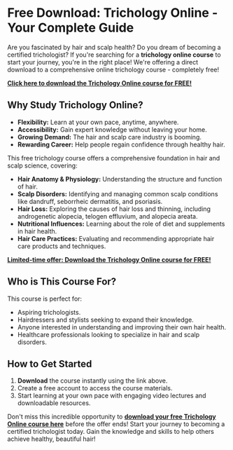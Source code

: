 # Free Download: Trichology Online - Your Complete Guide

Are you fascinated by hair and scalp health? Do you dream of becoming a certified trichologist? If you're searching for a **trichology online course** to start your journey, you're in the right place! We're offering a direct download to a comprehensive online trichology course - completely free!

[**Click here to download the Trichology Online course for FREE!**](https://udemywork.com/trichology-online)

## Why Study Trichology Online?

*   **Flexibility:** Learn at your own pace, anytime, anywhere.
*   **Accessibility:** Gain expert knowledge without leaving your home.
*   **Growing Demand:** The hair and scalp care industry is booming.
*   **Rewarding Career:** Help people regain confidence through healthy hair.

This free trichology course offers a comprehensive foundation in hair and scalp science, covering:

*   **Hair Anatomy & Physiology:** Understanding the structure and function of hair.
*   **Scalp Disorders:** Identifying and managing common scalp conditions like dandruff, seborrheic dermatitis, and psoriasis.
*   **Hair Loss:** Exploring the causes of hair loss and thinning, including androgenetic alopecia, telogen effluvium, and alopecia areata.
*   **Nutritional Influences:** Learning about the role of diet and supplements in hair health.
*   **Hair Care Practices:** Evaluating and recommending appropriate hair care products and techniques.

[**Limited-time offer: Download the Trichology Online course for FREE!**](https://udemywork.com/trichology-online)

## Who is This Course For?

This course is perfect for:

*   Aspiring trichologists.
*   Hairdressers and stylists seeking to expand their knowledge.
*   Anyone interested in understanding and improving their own hair health.
*   Healthcare professionals looking to specialize in hair and scalp disorders.

## How to Get Started

1.  **Download** the course instantly using the link above.
2.  Create a free account to access the course materials.
3.  Start learning at your own pace with engaging video lectures and downloadable resources.

Don't miss this incredible opportunity to **[download your free Trichology Online course here](https://udemywork.com/trichology-online)** before the offer ends! Start your journey to becoming a certified trichologist today. Gain the knowledge and skills to help others achieve healthy, beautiful hair!
